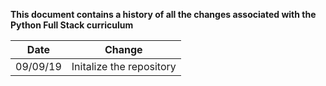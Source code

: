 **This document contains a history of all the changes associated with the Python Full Stack curriculum**

Date     | Change
---------| ------
09/09/19 | Initalize the repository
